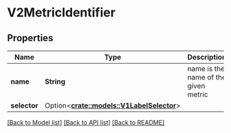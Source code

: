 # V2MetricIdentifier

## Properties

Name | Type | Description | Notes
------------ | ------------- | ------------- | -------------
**name** | **String** | name is the name of the given metric | 
**selector** | Option<[**crate::models::V1LabelSelector**](v1.LabelSelector.md)> |  | [optional]

[[Back to Model list]](../README.md#documentation-for-models) [[Back to API list]](../README.md#documentation-for-api-endpoints) [[Back to README]](../README.md)


